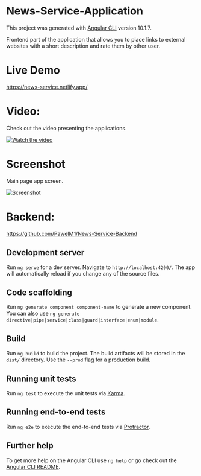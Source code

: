 # News-Service-Application
This project was generated with [Angular CLI](https://github.com/angular/angular-cli) version 10.1.7.

Frontend part of the application that allows you to place links to external websites with a short description and rate them by other user.

# Live Demo
https://news-service.netlify.app/

# Video:
Check out the video presenting the applications.

[![Watch the video](https://i.imgur.com/hYeCkAk.jpg)](https://streamable.com/p12k78)

# Screenshot
Main page app screen.

![Screenshot](https://i.imgur.com/jdxNjjx.png)

# Backend: 
https://github.com/PawelM1/News-Service-Backend



## Development server

Run `ng serve` for a dev server. Navigate to `http://localhost:4200/`. The app will automatically reload if you change any of the source files.

## Code scaffolding

Run `ng generate component component-name` to generate a new component. You can also use `ng generate directive|pipe|service|class|guard|interface|enum|module`.

## Build

Run `ng build` to build the project. The build artifacts will be stored in the `dist/` directory. Use the `--prod` flag for a production build.

## Running unit tests

Run `ng test` to execute the unit tests via [Karma](https://karma-runner.github.io).

## Running end-to-end tests

Run `ng e2e` to execute the end-to-end tests via [Protractor](http://www.protractortest.org/).

## Further help

To get more help on the Angular CLI use `ng help` or go check out the [Angular CLI README](https://github.com/angular/angular-cli/blob/master/README.md).
